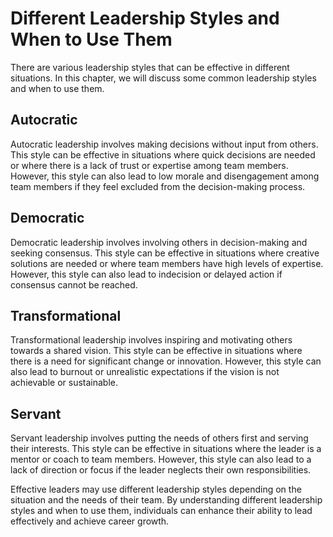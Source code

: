 Different Leadership Styles and When to Use Them
===============================================================================================

There are various leadership styles that can be effective in different situations. In this chapter, we will discuss some common leadership styles and when to use them.

Autocratic
----------

Autocratic leadership involves making decisions without input from others. This style can be effective in situations where quick decisions are needed or where there is a lack of trust or expertise among team members. However, this style can also lead to low morale and disengagement among team members if they feel excluded from the decision-making process.

Democratic
----------

Democratic leadership involves involving others in decision-making and seeking consensus. This style can be effective in situations where creative solutions are needed or where team members have high levels of expertise. However, this style can also lead to indecision or delayed action if consensus cannot be reached.

Transformational
----------------

Transformational leadership involves inspiring and motivating others towards a shared vision. This style can be effective in situations where there is a need for significant change or innovation. However, this style can also lead to burnout or unrealistic expectations if the vision is not achievable or sustainable.

Servant
-------

Servant leadership involves putting the needs of others first and serving their interests. This style can be effective in situations where the leader is a mentor or coach to team members. However, this style can also lead to a lack of direction or focus if the leader neglects their own responsibilities.

Effective leaders may use different leadership styles depending on the situation and the needs of their team. By understanding different leadership styles and when to use them, individuals can enhance their ability to lead effectively and achieve career growth.
